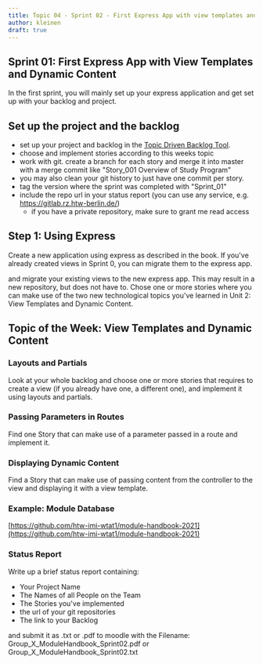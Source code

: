 ```yaml
---
title: Topic 04 - Sprint 02 - First Express App with view templates and dynamic content
author: kleinen
draft: true
---
```


## Sprint 01: First Express App with View Templates and Dynamic Content

In the first sprint, you will mainly set up your express application and get
set up with your backlog and project.

## Set up the project and the backlog

- set up your project and backlog in the [Topic Driven Backlog Tool](https://backlog.f4.htw-berlin.de/#/courses/4-web-technology-aktuelle-themen-agile-web-development).
- choose and implement stories according to this weeks topic
- work with git. create a branch for each story and merge it into master with a merge commit like "Story_001 Overview of Study Program"
- you may also clean your git history to just have one commit per story.
- tag the version where the sprint was completed with "Sprint_01"
- include the repo url in your status report (you can use any service, e.g. https://gitlab.rz.htw-berlin.de/)
  - if you have a private repository, make sure to grant me read access

## Step 1: Using Express

Create a new application using express as described in the book.
If you've already created views in Sprint 0, you can migrate them to the express app.

 and migrate your existing views to the new express app. This may result in a new repository, but does not have to.
Chose one or more stories where you can make use of the two new technological topics you've learned in Unit 2: View Templates and Dynamic Content.


## Topic of the Week: View Templates and Dynamic Content

### Layouts and Partials

Look at your whole backlog and choose one or more stories that requires to create
a view (if you already have one, a different one), and implement it using layouts and partials.

### Passing Parameters in Routes

Find one Story that can make use of a parameter passed in a route and implement it.

### Displaying Dynamic Content

Find a Story that can make use of passing content from the controller to the view and displaying it with a view template.

### Example: Module Database

[https://github.com/htw-imi-wtat1/module-handbook-2021](https://github.com/htw-imi-wtat1/module-handbook-2021)

### Status Report

Write up a brief status report containing:

- Your Project Name
- The Names of all People on the Team
- The Stories you've implemented
- the url of your git repositories
- The link to your Backlog

and submit it as .txt or .pdf to moodle with the Filename:
Group_X_ModuleHandbook_Sprint02.pdf or Group_X_ModuleHandbook_Sprint02.txt
